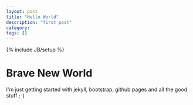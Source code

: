 ```yaml
---
layout: post
title: "Hello World"
description: "first post"
category: 
tags: []
---
```

{% include JB/setup %}

Brave New World
===============

I'm just getting started with jekyll, bootstrap, github pages and all the good stuff ;-)

